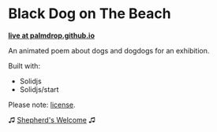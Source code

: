 # Black Dog on The Beach

[**live at palmdrop.github.io**](https://palmdrop.github.io/hund)

An animated poem about dogs and dogdogs for an exhibition.

Built with:

- Solidjs
- Solidjs/start

Please note: [license](./LICENSE.md).

♫ [Shepherd's Welcome](https://www.youtube.com/watch?v=ZbQPic4l4bo) ♫
